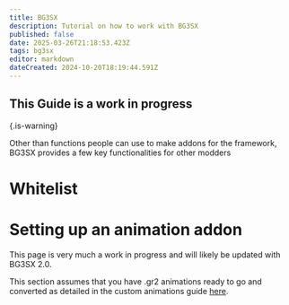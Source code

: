 ```yaml
---
title: BG3SX
description: Tutorial on how to work with BG3SX
published: false
date: 2025-03-26T21:18:53.423Z
tags: bg3sx
editor: markdown
dateCreated: 2024-10-20T18:19:44.591Z
---
```


This Guide is a work in progress
---

{.is-warning}


Other than functions people can use to make addons for the framework, BG3SX provides a few key functionalities for other modders 

# Whitelist

# Setting up an animation addon
This page is very much a work in progress and will likely be updated with BG3SX 2.0.

This section assumes that you have .gr2 animations ready to go and converted as detailed in the custom animations guide [here](https://wiki.bg3.community/en/Tutorials/Animations/CustomAnimationsBlender).

